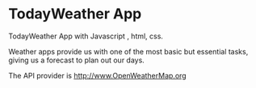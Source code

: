 # TodayWeather App 

TodayWeather App with Javascript , html, css.

Weather apps provide us with one of the most basic but essential tasks, giving us a forecast to plan out our days. 

The API provider is http://www.OpenWeatherMap.org
